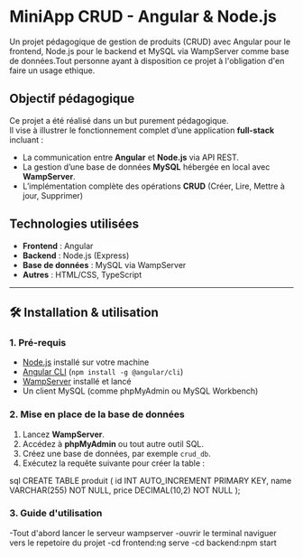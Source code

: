 # MiniApp CRUD - Angular & Node.js

Un projet pédagogique de gestion de produits (CRUD) avec Angular pour le frontend, Node.js pour le backend et MySQL via WampServer comme base de données.Tout personne ayant à disposition ce projet à l'obligation d'en faire un usage ethique.

##  Objectif pédagogique

Ce projet a été réalisé dans un but purement pédagogique.  
Il vise à illustrer le fonctionnement complet d’une application **full-stack** incluant :

- La communication entre **Angular** et **Node.js** via API REST.
- La gestion d’une base de données **MySQL** hébergée en local avec **WampServer**.
- L’implémentation complète des opérations **CRUD** (Créer, Lire, Mettre à jour, Supprimer)



##  Technologies utilisées

- **Frontend** : Angular
- **Backend** : Node.js (Express)
- **Base de données** : MySQL via WampServer
- **Autres** : HTML/CSS, TypeScript

---

## 🛠️ Installation & utilisation

### 1. Pré-requis

- [Node.js](https://nodejs.org/) installé sur votre machine
- [Angular CLI](https://angular.io/cli) (`npm install -g @angular/cli`)
- [WampServer](https://www.wampserver.com/) installé et lancé
- Un client MySQL (comme phpMyAdmin ou MySQL Workbench)

### 2. Mise en place de la base de données

1. Lancez **WampServer**.
2. Accédez à **phpMyAdmin** ou tout autre outil SQL.
3. Créez une base de données, par exemple `crud_db`.
4. Exécutez la requête suivante pour créer la table :

sql
CREATE TABLE produit (
  id INT AUTO_INCREMENT PRIMARY KEY,
  name VARCHAR(255) NOT NULL,
  price DECIMAL(10,2) NOT NULL
);
### 3. Guide d'utilisation
  -Tout d'abord lancer le serveur wampserver
  -ouvrir le terminal naviguer vers le repetoire du projet 
   -cd frontend:ng serve
   -cd backend:npm start
